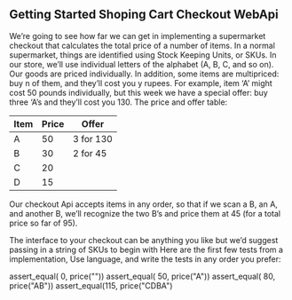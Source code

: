 ## Getting Started Shoping Cart Checkout WebApi

We’re going to see how far we can get in implementing a supermarket checkout that calculates the total price of a number of items. In a normal supermarket, things are identified using Stock Keeping Units, or SKUs. In our store, we’ll use individual letters of the alphabet (A, B, C, and so on). Our goods are priced individually. In addition, some items are multipriced: buy n of them, and they’ll cost you y rupees. For example, item ‘A’ might cost 50 pounds individually, but this week we have a special offer: buy three ‘A’s and they’ll cost you 130. The price and offer table:

|Item | Price |  Offer |
|-----|-------|--------|
|A    | 50    |3 for 130|
|B    | 30    |   2 for 45|
|C    | 20    |
|D    | 15 |

Our checkout Api accepts items in any order, so that if we scan a B, an A, and another B, we’ll recognize the two B’s and price them at 45 (for a total price so far of 95).


The interface to your checkout can be anything you like but we’d suggest passing in a string of SKUs to begin with
Here are the first few tests from a  implementation, Use language, and write the tests in any order you prefer:

assert_equal(  0, price(""))
  assert_equal( 50, price("A"))
  assert_equal( 80, price("AB"))
  assert_equal(115, price("CDBA")
